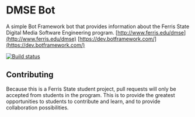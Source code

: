 # DMSE Bot
A simple Bot Framework bot that provides information about the Ferris State Digital Media Software Engineering program.
[http://www.ferris.edu/dmse](http://www.ferris.edu/dmse)
[https://dev.botframework.com/](https://dev.botframework.com/)

[![Build status](https://ci.appveyor.com/api/projects/status/urp8age6six06e05?svg=true)](https://ci.appveyor.com/project/KallynGowdy/dmsebot)

## Contributing

Because this is a Ferris State student project, pull requests will only be accepted from students in the program. This is to provide the greatest opportunities to students to contribute and learn, and to provide collaboration possibilities.

